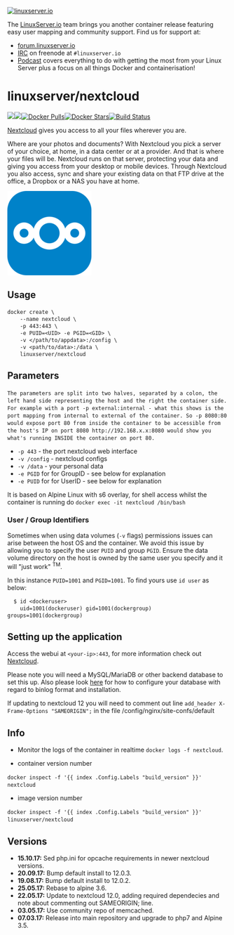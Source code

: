 [linuxserverurl]: https://linuxserver.io
[forumurl]: https://forum.linuxserver.io
[ircurl]: https://www.linuxserver.io/irc/
[podcasturl]: https://www.linuxserver.io/podcast/
[appurl]: https://nextcloud.com/
[hub]: https://hub.docker.com/r/linuxserver/nextcloud/

[![linuxserver.io](https://raw.githubusercontent.com/linuxserver/docker-templates/master/linuxserver.io/img/linuxserver_medium.png)][linuxserverurl]

The [LinuxServer.io][linuxserverurl] team brings you another container release featuring easy user mapping and community support. Find us for support at:
* [forum.linuxserver.io][forumurl]
* [IRC][ircurl] on freenode at `#linuxserver.io`
* [Podcast][podcasturl] covers everything to do with getting the most from your Linux Server plus a focus on all things Docker and containerisation!

# linuxserver/nextcloud
[![](https://images.microbadger.com/badges/version/linuxserver/nextcloud.svg)](https://microbadger.com/images/linuxserver/nextcloud "Get your own version badge on microbadger.com")[![](https://images.microbadger.com/badges/image/linuxserver/nextcloud.svg)](https://microbadger.com/images/linuxserver/nextcloud "Get your own image badge on microbadger.com")[![Docker Pulls](https://img.shields.io/docker/pulls/linuxserver/nextcloud.svg)][hub][![Docker Stars](https://img.shields.io/docker/stars/linuxserver/nextcloud.svg)][hub][![Build Status](https://ci.linuxserver.io/buildStatus/icon?job=Docker-Builders/x86-64/x86-64-nextcloud)](https://ci.linuxserver.io/job/Docker-Builders/job/x86-64/job/x86-64-nextcloud/)

[Nextcloud][appurl] gives you access to all your files wherever you are.

Where are your photos and documents? With Nextcloud you pick a server of your choice, at home, in a data center or at a provider. And that is where your files will be. Nextcloud runs on that server, protecting your data and giving you access from your desktop or mobile devices. Through Nextcloud you also access, sync and share your existing data on that FTP drive at the office, a Dropbox or a NAS you have at home.

[![nextcloud](https://raw.githubusercontent.com/linuxserver/docker-templates/master/linuxserver.io/img/nextcloud-icon.png)][appurl]

## Usage

```
docker create \
	--name nextcloud \
	-p 443:443 \
	-e PUID=<UID> -e PGID=<GID> \
	-v </path/to/appdata>:/config \
	-v <path/to/data>:/data \
	linuxserver/nextcloud
```

## Parameters

`The parameters are split into two halves, separated by a colon, the left hand side representing the host and the right the container side. 
For example with a port -p external:internal - what this shows is the port mapping from internal to external of the container.
So -p 8080:80 would expose port 80 from inside the container to be accessible from the host's IP on port 8080
http://192.168.x.x:8080 would show you what's running INSIDE the container on port 80.`


* `-p 443` - the port nextcloud web interface
* `-v /config` - nextcloud configs
* `-v /data` - your personal data
* `-e PGID` for for GroupID - see below for explanation
* `-e PUID` for for UserID - see below for explanation

It is based on Alpine Linux with s6 overlay, for shell access whilst the container is running do `docker exec -it nextcloud /bin/bash`

### User / Group Identifiers

Sometimes when using data volumes (`-v` flags) permissions issues can arise between the host OS and the container. We avoid this issue by allowing you to specify the user `PUID` and group `PGID`. Ensure the data volume directory on the host is owned by the same user you specify and it will "just work" <sup>TM</sup>.

In this instance `PUID=1001` and `PGID=1001`. To find yours use `id user` as below:

```
  $ id <dockeruser>
    uid=1001(dockeruser) gid=1001(dockergroup) groups=1001(dockergroup)
```

## Setting up the application
Access the webui at `<your-ip>:443`, for more information check out [Nextcloud][appurl].  

Please note you will need a MySQL/MariaDB or other backend database to set this up.  Also please look [here](https://docs.nextcloud.com/server/11/admin_manual/installation/system_requirements.html#database-requirements-for-mysql-mariadb) for how to configure your database with regard to binlog format and installation.

If updating to nextcloud 12 you will need to comment out line `add_header X-Frame-Options "SAMEORIGIN";` in the file /config/nginx/site-confs/default

## Info

* Monitor the logs of the container in realtime `docker logs -f nextcloud`.

* container version number 

`docker inspect -f '{{ index .Config.Labels "build_version" }}' nextcloud`

* image version number

`docker inspect -f '{{ index .Config.Labels "build_version" }}' linuxserver/nextcloud`

## Versions

+ **15.10.17:** Sed php.ini for opcache requirements in newer nextcloud versions.
+ **20.09.17:** Bump default install to 12.0.3.
+ **19.08.17:** Bump default install to 12.0.2.
+ **25.05.17:** Rebase to alpine 3.6.
+ **22.05.17:** Update to nextcloud 12.0, adding required dependecies and note about commenting out SAMEORIGIN; line.
+ **03.05.17:** Use community repo of memcached.
+ **07.03.17:** Release into main repository and upgrade to php7 and Alpine 3.5.
